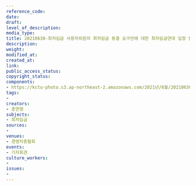```yaml
---
reference_code: 
date: 
draft: 
level_of_description: 
media_type: 
title: 20210630-최저임금 사용자위원의 최저임금 동결 요구안에 대한 최저임금연대 입장 발표 기자회견
description: 
weight: 
modified_at: 
created_at: 
link: 
public_access_status: 
copyright_status: 
components:
- https://kctu-photo.s3.ap-northeast-2.amazonaws.com/2021년/6월/20210630-최저임금+사용자위원의+최저임금+동결+요구안에+대한+최저임금연대+입장+발표+기자회견/403610_59178_3135.jpg
tags:
- 
creators:
- 총연맹
subjects:
- 최저임금
sources:
- 
venues:
- 경영자총협회
events:
- 기자회견
culture_workers:
- 
issues:
- 
---
```

